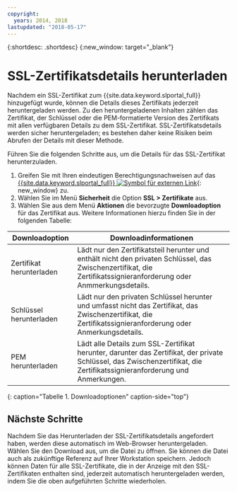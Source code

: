 ```yaml
---
copyright:
  years: 2014, 2018
lastupdated: "2018-05-17"
---
```


{:shortdesc: .shortdesc}
{:new_window: target="_blank"}

# SSL-Zertifikatsdetails herunterladen

Nachdem ein SSL-Zertifikat zum {{site.data.keyword.slportal_full}} hinzugefügt wurde, können die Details dieses Zertifikats jederzeit heruntergeladen werden. Zu den heruntergeladenen Inhalten zählen das Zertifikat, der Schlüssel oder die PEM-formatierte Version des Zertifikats mit allen verfügbaren Details zu dem SSL-Zertifikat. SSL-Zertifikatsdetails werden sicher heruntergeladen; es bestehen daher keine Risiken beim Abrufen der Details mit dieser Methode.

Führen Sie die folgenden Schritte aus, um die Details für das SSL-Zertifikat herunterzuladen.

1. Greifen Sie mit Ihren eindeutigen Berechtigungsnachweisen auf das [{{site.data.keyword.slportal_full}} ![Symbol für externen Link](../../icons/launch-glyph.svg "Symbol für externen Link")](https://control.softlayer.com/){: new_window} zu.
2. Wählen Sie im Menü **Sicherheit** die Option **SSL > Zertifikate** aus.
3. Wählen Sie aus dem Menü **Aktionen** die bevorzugte **Downloadoption** für das Zertifikat aus. Weitere Informationen hierzu finden Sie in der folgenden Tabelle:

| Downloadoption       | Downloadinformationen|
| -------------------- | -------------------- |
| Zertifikat herunterladen | Lädt nur den Zertifikatsteil herunter und enthält nicht den privaten Schlüssel, das Zwischenzertifikat, die Zertifikatssignieranforderung oder Anmmerkungsdetails. |
| Schlüssel herunterladen  | Lädt nur den privaten Schlüssel herunter und umfasst nicht das Zertifikat, das Zwischenzertifikat, die Zertifikatssignieranforderung oder Anmerkungsdetails. |
| PEM herunterladen        | Lädt alle Details zum SSL-Zertifikat herunter, darunter das Zertifikat, der private Schlüssel, das Zwischenzertifikat, die Zertifikatssignieranforderung und Anmerkungen. |
{: caption="Tabelle 1. Downloadoptionen" caption-side="top"}

## Nächste Schritte

Nachdem Sie das Herunterladen der SSL-Zertifikatsdetails angefordert haben, werden diese automatisch im Web-Browser heruntergeladen. Wählen Sie den Download aus, um die Datei zu öffnen. Sie können die Datei auch als zukünftige Referenz auf Ihrer Workstation speichern. Jedoch können Daten für alle SSL-Zertifikate, die in der Anzeige mit den SSL-Zertifikaten enthalten sind, jederzeit automatisch heruntergeladen werden, indem Sie die oben aufgeführten Schritte wiederholen.
